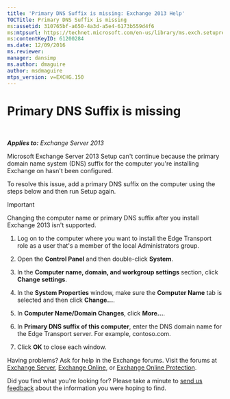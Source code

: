 ```yaml
---
title: 'Primary DNS Suffix is missing: Exchange 2013 Help'
TOCTitle: Primary DNS Suffix is missing
ms:assetid: 310765bf-a650-4a3d-a5e4-6173b559d4f6
ms:mtpsurl: https://technet.microsoft.com/en-us/library/ms.exch.setupreadiness.fqdnmissing(v=EXCHG.150)
ms:contentKeyID: 61200284
ms.date: 12/09/2016
ms.reviewer: 
manager: dansimp
ms.author: dmaguire
author: msdmaguire
mtps_version: v=EXCHG.150
---
```


# Primary DNS Suffix is missing

 

_**Applies to:** Exchange Server 2013_

Microsoft Exchange Server 2013 Setup can't continue because the primary domain name system (DNS) suffix for the computer you're installing Exchange on hasn't been configured.

To resolve this issue, add a primary DNS suffix on the computer using the steps below and then run Setup again.

> [!IMPORTANT]
> Changing the computer name or primary DNS suffix after you install Exchange 2013 isn't supported.

1. Log on to the computer where you want to install the Edge Transport role as a user that's a member of the local Administrators group.

2. Open the **Control Panel** and then double-click **System**.

3. In the **Computer name, domain, and workgroup settings** section, click **Change settings**.

4. In the **System Properties** window, make sure the **Computer Name** tab is selected and then click **Change...**.

5. In **Computer Name/Domain Changes**, click **More...**.

6. In **Primary DNS suffix of this computer**, enter the DNS domain name for the Edge Transport server. For example, contoso.com.

7. Click **OK** to close each window.

Having problems? Ask for help in the Exchange forums. Visit the forums at [Exchange Server](https://go.microsoft.com/fwlink/p/?linkid=60612), [Exchange Online](https://go.microsoft.com/fwlink/p/?linkid=267542), or [Exchange Online Protection](https://go.microsoft.com/fwlink/p/?linkid=285351).

Did you find what you're looking for? Please take a minute to [send us feedback](mailto:exsetuphelpfeedback@microsoft.com?subject=exchange%202013%20setup%20help%20feedback) about the information you were hoping to find.
